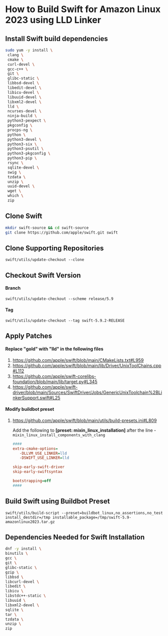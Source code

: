 # How to Build Swift for Amazon Linux 2023 using LLD Linker

## Install Swift build dependencies

```sh
sudo yum -y install \
 clang \
 cmake \
 curl-devel \
 gcc-c++ \
 git \
 glibc-static \
 libbsd-devel \
 libedit-devel \
 libicu-devel \
 libuuid-devel \
 libxml2-devel \
 lld \
 ncurses-devel \
 ninja-build \
 python3-pexpect \
 pkgconfig \
 procps-ng \
 python \
 python3-devel \
 python3-six \
 python3-psutil \
 python3-pkgconfig \
 python3-pip \
 rsync \
 sqlite-devel \
 swig \
 tzdata \
 unzip \
 uuid-devel \
 wget \
 which \
 zip
```

## Clone Swift

```sh
mkdir swift-source && cd swift-source
git clone https://github.com/apple/swift.git swift
```

## Clone Supporting Repositories

```
swift/utils/update-checkout --clone
```

## Checkout Swift Version

#### Branch

```
swift/utils/update-checkout --scheme release/5.9
```

#### Tag

```
swift/utils/update-checkout --tag swift-5.9.2-RELEASE
```

## Apply Patches

#### Replace "gold" with "lld" in the following files

1. https://github.com/apple/swift/blob/main/CMakeLists.txt#L959
2. https://github.com/apple/swift/blob/main/lib/Driver/UnixToolChains.cpp#L112
3. https://github.com/apple/swift-corelibs-foundation/blob/main/lib/target.py#L345
4. https://github.com/apple/swift-driver/blob/main/Sources/SwiftDriver/Jobs/GenericUnixToolchain%2BLinkerSupport.swift#L25

#### Modify buildbot preset

1. https://github.com/apple/swift/blob/main/utils/build-presets.ini#L809

   Add the following to **[preset: mixin_linux_installation]** after the line - `mixin_linux_install_components_with_clang`

   ```ini
   ####
   extra-cmake-options=
      -DLLVM_USE_LINKER=lld
      -DSWIFT_USE_LINKER=lld

   skip-early-swift-driver
   skip-early-swiftsyntax

   bootstrapping=off
   ####
   ```

## Build Swift using Buildbot Preset

```
swift/utils/build-script --preset=buildbot_linux,no_assertions,no_test install_destdir=/tmp installable_package=/tmp/swift-5.9-amazonlinux2023.tar.gz
```

## Dependencies Needed for Swift Installation

```sh
dnf -y install \
binutils \
gcc \
git \
glibc-static \
gzip \
libbsd \
libcurl-devel \
libedit \
libicu \
libstdc++-static \
libuuid \
libxml2-devel \
sqlite \
tar \
tzdata \
unzip \
zip
```
